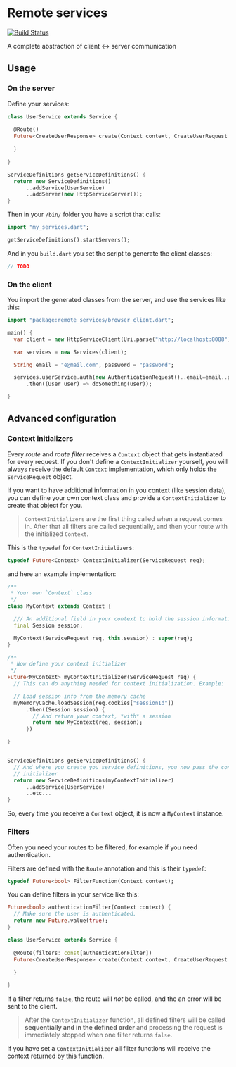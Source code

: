 # Remote services

[![Build Status](https://drone.io/github.com/enyo/remote-services/status.png)](https://drone.io/github.com/enyo/remote-services/latest)

A complete abstraction of client <-> server communication


## Usage


### On the server

Define your services:

```dart
class UserService extends Service {
  
  @Route()
  Future<CreateUserResponse> create(Context context, CreateUserRequest request) {
  
  }

}

ServiceDefinitions getServiceDefinitions() {
  return new ServiceDefinitions()
      ..addService(UserService)
      ..addServer(new HttpServiceServer());
}
```

Then in your `/bin/` folder you have a script that calls:

```dart
import "my_services.dart";

getServiceDefinitions().startServers();
```

And in you `build.dart` you set the script to generate the client classes:


```dart
// TODO
```

### On the client


You import the generated classes from the server, and use the services like this:


```dart
import "package:remote_services/browser_client.dart";

main() {
  var client = new HttpServiceClient(Uri.parse("http://localhost:8088"));

  var services = new Services(client);

  String email = "e@mail.com", password = "password";

  services.userService.auth(new AuthenticationRequest()..email=email..password=passowrd)
      .then((User user) => doSomething(user));

}
```



## Advanced configuration

### Context initializers

Every *route* and *route filter* receives a `Context` object that gets
instantiated for every request. If you don't define a `ContextInitializer`
yourself, you will always receive the default `Context` implementation, which
only holds the `ServiceRequest` object.

If you want to have additional information in you context (like session data),
you can define your own context class and provide a `ContextInitializer` to
create that object for you.

> `ContextInitializers` are the first thing called when a request comes in.
> After that all filters are called sequentially, and then your route with
> the initialized `Context`.

This is the `typedef` for `ContextInitializer`s:

```dart
typedef Future<Context> ContextInitializer(ServiceRequest req);
```

and here an example implementation:

```dart
/**
 * Your own `Context` class
 */
class MyContext extends Context {

  /// An additional field in your context to hold the session information.
  final Session session;

  MyContext(ServiceRequest req, this.session) : super(req);
}

/**
 * Now define your context initializer
 */
Future<MyContext> myContextInitializer(ServiceRequest req) {
  // This can do anything needed for context initialization. Example:

  // Load session info from the memory cache
  myMemoryCache.loadSession(req.cookies["sessionId"])
      .then((Session session) {
        // And return your context, *with* a session
        return new MyContext(req, session);
      })

}


ServiceDefinitions getServiceDefinitions() {
  // And where you create you service definitions, you now pass the context
  // initializer
  return new ServiceDefinitions(myContextInitializer)
      ..addService(UserService)
      ..etc...
}
```

So, every time you receive a `Context` object, it is now a `MyContext` instance.



### Filters

Often you need your routes to be filtered, for example if you need authentication.

Filters are defined with the `Route` annotation and this is their `typedef`:

```dart
typedef Future<bool> FilterFunction(Context context);
```

You can define filters in your service like this:


```dart
Future<bool> authenticationFilter(Context context) {
  // Make sure the user is authenticated.
  return new Future.value(true);
}

class UserService extends Service {
  
  @Route(filters: const[authenticationFilter])
  Future<CreateUserResponse> create(Context context, CreateUserRequest request) {
  
  }

}
```

If a filter returns `false`, the route will *not* be called, and the an error
will be sent to the client.

> After the `ContextInitializer` function, all defined filters will be called
> **sequentially and in the defined order** and processing the request is
> immediately stopped when one filter returns `false`.

If you have set a `ContextInitializer` all filter functions will receive the
context returned by this function.

